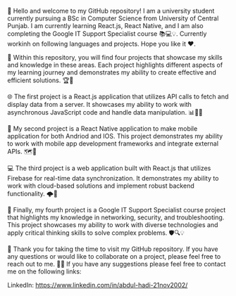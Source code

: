 👋 Hello and welcome to my GitHub repository! I am a university student currently pursuing a BSc in Computer Science from University of Central Punjab. I am currently learning React.js, React Native, and I am also completing the Google IT Support Specialist course 📚💻💡. Currently workinh on following languages and projects. Hope you like it ❤.

🚀 Within this repository, you will find four projects that showcase my skills and knowledge in these areas. Each project highlights different aspects of my learning journey and demonstrates my ability to create effective and efficient solutions. 🏆💪

🌐 The first project is a React.js application that utilizes API calls to fetch and display data from a server. It showcases my ability to work with asynchronous JavaScript code and handle data manipulation. 📊👨‍💻

📱 My second project is a React Native application to make mobile application for both Andriod and IOS. This project demonstrates my ability to work with mobile app development frameworks and integrate external APIs. 🗺️📲

💻 The third project is a web application built with React.js that utilizes Firebase for real-time data synchronization. It demonstrates my ability to work with cloud-based solutions and implement robust backend functionality. 🌩️🔧

🔧 Finally, my fourth project is a Google IT Support Specialist course project that highlights my knowledge in networking, security, and troubleshooting. This project showcases my ability to work with diverse technologies and apply critical thinking skills to solve complex problems. 🛡️🔍💡

🙏 Thank you for taking the time to visit my GitHub repository. If you have any questions or would like to collaborate on a project, please feel free to reach out to me. 🤝📩
If you have any suggestions please feel free to contact me on the following links:

LinkedIn: https://www.linkedin.com/in/abdul-hadi-21nov2002/ 
